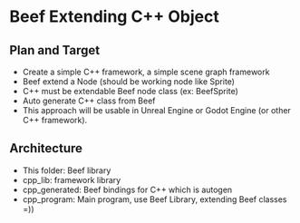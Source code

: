 # Beef Extending C++ Object

## Plan and Target
- Create a simple C++ framework, a simple scene graph framework
- Beef extend a Node (should be working node like Sprite)
- C++ must be extendable Beef node class (ex: BeefSprite)
- Auto generate C++ class from Beef
- This approach will be usable in Unreal Engine or Godot Engine (or other C++ framework).

## Architecture
- This folder: Beef library
- cpp_lib: framework library
- cpp_generated: Beef bindings for C++ which is autogen
- cpp_program: Main program, use Beef Library, extending Beef classes =))